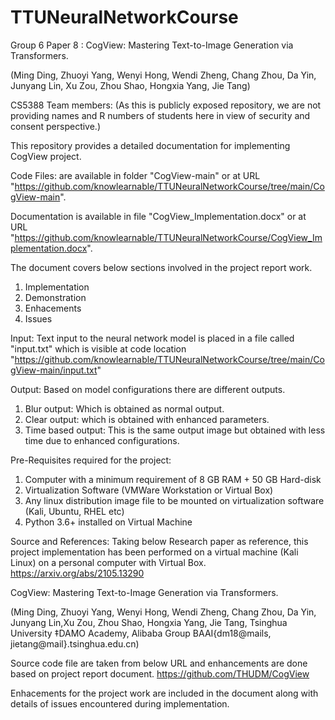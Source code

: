# TTUNeuralNetworkCourse
Group 6
Paper 8 : CogView: Mastering Text-to-Image Generation via Transformers.

(Ming Ding, Zhuoyi Yang, Wenyi Hong, Wendi Zheng, Chang Zhou, Da Yin, Junyang Lin, Xu Zou, Zhou Shao, Hongxia Yang, Jie Tang)

CS5388 Team members:
(As this is publicly exposed repository, we are not providing names and R numbers of students here in view of security and consent perspective.)

This repository provides a detailed documentation for implementing CogView project.

Code Files: are available in folder "CogView-main" or at URL "https://github.com/knowlearnable/TTUNeuralNetworkCourse/tree/main/CogView-main".

Documentation is available in file "CogView_Implementation.docx" or at URL "https://github.com/knowlearnable/TTUNeuralNetworkCourse/CogView_Implementation.docx".

The document covers below sections involved in the project report work.
1) Implementation
2) Demonstration
3) Enhacements
4) Issues

Input:
Text input to the neural network model is placed in a file called "input.txt" which is visible at code location "https://github.com/knowlearnable/TTUNeuralNetworkCourse/tree/main/CogView-main/input.txt"

Output:
Based on model configurations there are different outputs.
1) Blur output: Which is obtained as normal output.
2) Clear output: which is obtained with enhanced parameters.
3) Time based output: This is the same output image but obtained with less time due to enhanced configurations.

Pre-Requisites required for the project:
1) Computer with a minimum requirement of 8 GB RAM + 50 GB Hard-disk
2) Virtualization Software (VMWare Workstation or Virtual Box)
3) Any linux distribution image file to be mounted on virtualization software (Kali, Ubuntu, RHEL etc)
4) Python 3.6+ installed on Virtual Machine

Source and References:
Taking below Research paper as reference, this project implementation has been performed on a virtual machine (Kali Linux) on a personal computer with Virtual Box.
https://arxiv.org/abs/2105.13290

CogView: Mastering Text-to-Image Generation via Transformers.

(Ming Ding, Zhuoyi Yang, Wenyi Hong, Wendi Zheng, Chang Zhou, Da Yin, Junyang Lin,Xu Zou, Zhou Shao, Hongxia Yang, Jie Tang,
Tsinghua University ‡DAMO Academy, Alibaba Group BAAI{dm18@mails, jietang@mail}.tsinghua.edu.cn)

Source code file are taken from below URL and enhancements are done based on project report document.
https://github.com/THUDM/CogView


Enhacements for the project work are included in the document along with details of issues encountered during implementation.

